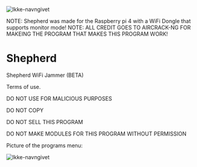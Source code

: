 ![Ikke-navngivet](https://user-images.githubusercontent.com/93089744/165878518-562a9524-4f64-43c7-b362-9c4442b5a1e6.png)

NOTE: Shepherd was made for the Raspberry pi 4 with a WiFi Dongle that supports monitor mode!
NOTE: ALL CREDIT GOES TO AIRCRACK-NG FOR MAKEING THE PROGRAM THAT MAKES THIS PROGRAM WORK!

# Shepherd
Shepherd WiFi Jammer (BETA)

Terms of use.

DO NOT USE FOR MALICIOUS PURPOSES

DO NOT COPY

DO NOT SELL THIS PROGRAM

DO NOT MAKE MODULES FOR THIS PROGRAM WITHOUT PERMISSION



Picture of the programs menu:



![Ikke-navngivet](https://user-images.githubusercontent.com/93089744/165878709-417b9dc4-c7d3-4ff7-81c5-90d0b1907af7.png)
